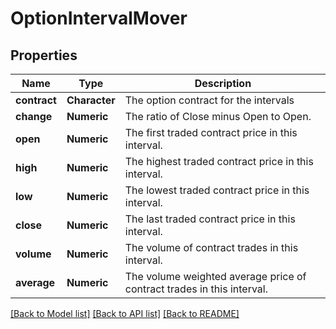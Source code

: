 # OptionIntervalMover

[//]: # (CLASS:IntrinioSDK::OptionIntervalMover)

[//]: # (KIND:object)

## Properties

[//]: # (START_DEFINITION)

Name | Type | Description
------------ | ------------- | -------------
**contract** | **Character** | The option contract for the intervals &nbsp;
**change** | **Numeric** | The ratio of Close minus Open to Open. &nbsp;
**open** | **Numeric** | The first traded contract price in this interval. &nbsp;
**high** | **Numeric** | The highest traded contract price in this interval. &nbsp;
**low** | **Numeric** | The lowest traded contract price in this interval. &nbsp;
**close** | **Numeric** | The last traded contract price in this interval. &nbsp;
**volume** | **Numeric** | The volume of contract trades in this interval. &nbsp;
**average** | **Numeric** | The volume weighted average price of contract trades in this interval. &nbsp;

[//]: # (END_DEFINITION)


[[Back to Model list]](../README.md#documentation-for-models) [[Back to API list]](../README.md#documentation-for-api-endpoints) [[Back to README]](../README.md)


